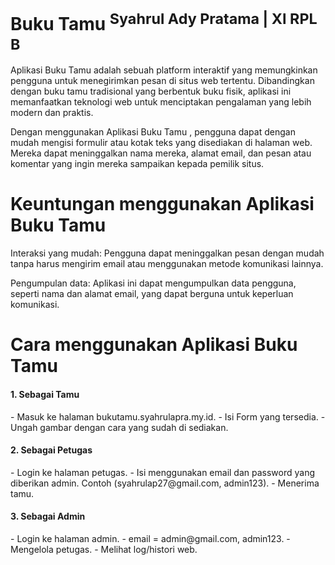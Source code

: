 # Buku Tamu <sup>Syahrul Ady Pratama | XI RPL B</sup>
Aplikasi Buku Tamu adalah sebuah platform interaktif yang memungkinkan pengguna untuk menegirimkan pesan di situs web tertentu. Dibandingkan dengan buku tamu tradisional yang berbentuk buku fisik, aplikasi ini memanfaatkan teknologi web untuk menciptakan pengalaman yang lebih modern dan praktis.

Dengan menggunakan Aplikasi Buku Tamu , pengguna dapat dengan mudah mengisi formulir atau kotak teks yang disediakan di halaman web. Mereka dapat meninggalkan nama mereka, alamat email, dan pesan atau komentar yang ingin mereka sampaikan kepada pemilik situs.

# Keuntungan menggunakan Aplikasi Buku Tamu

Interaksi yang mudah: Pengguna dapat meninggalkan pesan  dengan mudah tanpa harus mengirim email atau menggunakan metode komunikasi lainnya.

Pengumpulan data: Aplikasi ini dapat mengumpulkan data pengguna, seperti nama dan alamat email, yang dapat berguna untuk keperluan komunikasi.

# Cara menggunakan Aplikasi Buku Tamu
<h4> 1. Sebagai Tamu </h4>
  - Masuk ke halaman bukutamu.syahrulapra.my.id.
  - Isi Form yang tersedia.
  - Ungah gambar dengan cara yang sudah di sediakan.

<h4> 2. Sebagai Petugas </h4>
  - Login ke halaman petugas.
  - Isi menggunakan email dan password yang diberikan admin. Contoh (syahrulap27@gmail.com, admin123).
  - Menerima tamu.

<h4> 3. Sebagai Admin </h4>
  - Login ke halaman admin.
  - email = admin@gmail.com, admin123.
  - Mengelola petugas.
  - Melihat log/histori web.
<br>
